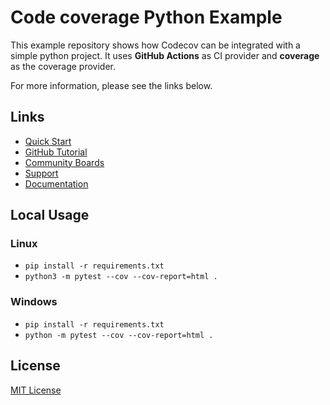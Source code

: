 # Code coverage Python Example
This example repository shows how Codecov can be integrated with a simple python project. It uses **GitHub Actions** as CI provider and **coverage** as the coverage provider.

For more information, please see the links below.

## Links
- [Quick Start](https://docs.codecov.com/docs/quick-start)
- [GitHub Tutorial](https://docs.codecov.com/docs/github-tutorial)
- [Community Boards](https://community.codecov.io)
- [Support](https://codecov.io/support)
- [Documentation](https://docs.codecov.io)

## Local Usage
### Linux
- `pip install -r requirements.txt`
- `python3 -m pytest --cov --cov-report=html .`
### Windows
- `pip install -r requirements.txt`
- `python -m pytest --cov --cov-report=html .`

## License
[MIT License](.LICENSE.md)
